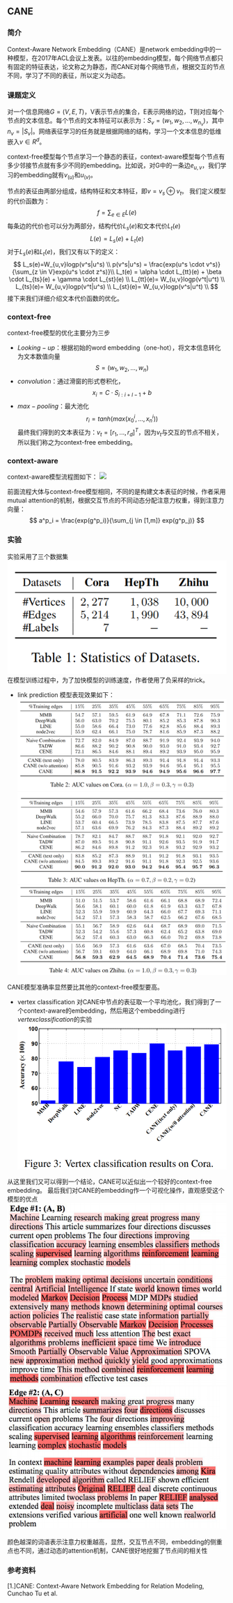 ## CANE

### 简介

Context-Aware Network Embedding（CANE）是network embedding中的一种模型，在2017年ACL会议上发表。以往的embedding模型，每个网络节点都只有固定的特征表达，论文称之为静态，而CANE对每个网络节点，根据交互的节点不同，学习了不同的表征，所以定义为动态。

### 课题定义

对一个信息网络$G=(V,E,T)$，V表示节点的集合，E表示网络的边，T则对应每个节点的文本信息。每个节点的文本特征可以表示为：$S_v = (w_1,w_2,...,w_{n_v})$，其中$n_v=|S_v|$。网络表征学习的任务就是根据网络的结构，学习一个文本信息的低维嵌入$v \in R^d$。

context-free模型每个节点学习一个静态的表征，context-aware模型每个节点有多少邻接节点就有多少不同的embedding。比如说，对G中的一条边$e_{u,v}$，我们学习的embedding就有$v_{(u)}$和$u_{(v)}$。

节点的表征由两部分组成，结构特征和文本特征，即$v = v_s \oplus v_t$。
我们定义模型的代价函数为：
$$
f = \sum_{e \in E}L(e)
$$
每条边的代价也可以分为两部分，结构代价$L_s(e)$和文本代价$L_t(e)$
$$
L(e) = L_s(e)+L_t(e)
$$
对于$L_s(e)$和$L_t(e)$，我们又有以下的定义：
$$
L_s(e)=W_{u,v}logp(v^s|u^s) \\
p(v^s|u^s) = \frac{exp(u^s \cdot v^s)}{\sum_{z \in V}exp(u^s \cdot z^s)}\\
L_t(e) = \alpha \cdot L_{tt}(e) + \beta \cdot L_{ts}(e) + \gamma \cdot L_{st}(e) \\
L_{tt}(e)= W_{u,v}logp(v^t|u^t) \\
L_{ts}(e)= W_{u,v}logp(v^t|u^s) \\
L_{st}(e)= W_{u,v}logp(v^s|u^t) \\
$$
接下来我们详细介绍文本代价函数的优化。

### context-free

context-free模型的优化主要分为三步
* $Looking-up$：根据初始的word embedding（one-hot），将文本信息转化为文本数值向量
$$
S = (w_1,w_2,...,w_n)
$$
* $convolution$：通过滑窗的形式卷积化，
$$
x_i = C \cdot S_{i:i+l-1}+b
$$
* $max-pooling$：最大池化
$$
r_i = tanh(max(x^i_0,...,x^i_n))
$$
最终我们得到的文本表征为：$v_t = [r_1,...,r_d]^T$，因为$v_t$与交互的节点不相关，所以我们称之为context-free embedding。

### context-aware

context-aware模型流程图如下：
![](.\_figs\CANE\model.png)

前面流程大体与context-free模型相同，不同的是构建文本表征的时候，作者采用mutual attention的机制，根据交互节点的不同动态分配注意力权重，得到注意力向量：
$$
a^p_i = \frac{exp(g^p_i)}{\sum_{j \in [1,m]} exp(g^p_j)}
$$

### 实验

实验采用了三个数据集
![](_figs\CANE\dataset.png)
在模型训练过程中，为了加快模型的训练速度，作者使用了负采样的trick。
* link prediction
模型表现效果如下：
![](_figs\CANE\result1.png)
![](_figs\CANE\result2.png)
![](_figs\CANE\result3.png)

CANE模型准确率显然要比其他的context-free模型要高。

* vertex classification
对CANE中节点的表征取一个平均池化，我们得到了一个context-aware的embedding，然后用这个embedding进行$vertex classification$的实验
![](_figs\CANE\classification.png)

从这里我们又可以得到一个结论，CANE可以近似出一个较好的context-free embedding。
最后我们对CANE的embedding作一个可视化操作，直观感受这个模型的优点
![](_figs\CANE\visual1.png)
![](_figs\CANE\visual2.png)

颜色越深的词语表示注意力权重越高，显然，交互节点不同，embedding的侧重点也不同，通过动态的attention机制，CANE很好地挖掘了节点间的相关性

### 参考资料
[1.]CANE: Context-Aware Network Embedding for Relation Modeling, Cunchao Tu et al.
